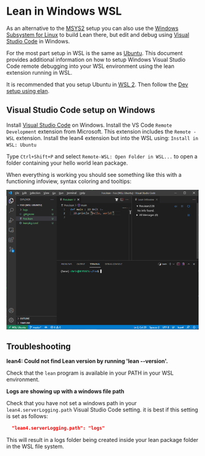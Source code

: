 [vscode]: https://code.visualstudio.com/Download
[wsl]: https://docs.microsoft.com/en-us/windows/wsl/install-win10

# Lean in Windows WSL

As an alternative to the [MSYS2](msys2.md) setup you can also use the
[Windows Subsystem for Linux][wsl] to build Lean there, but edit and
debug using [Visual Studio Code][vscode] in Windows.

For the most part setup in WSL is the same as
[Ubuntu](ubuntu.md). This document provides additional
information on how to setup Windows Visual Studio Code remote
debugging into your WSL environment using the lean extension running
in WSL.

It is recommended that you setup Ubuntu in [WSL
2](https://docs.microsoft.com/en-us/windows/wsl/compare-versions).
Then follow the [Dev setup using elan](../dev/index.md#dev-setup-using-elan).

## Visual Studio Code setup on Windows

Install [Visual Studio Code][vscode] on Windows.  Install the VS Code
`Remote Development` extension from Microsoft.  This extension
includes the `Remote - WSL` extension. Install the lean4 extension but
into the WSL using: `Install in WSL: Ubuntu`

Type `Ctrl+Shift+P` and select `Remote-WSL: Open Folder in WSL...` to
open a folder containing your hello world lean package.

When everything is working you should see something like this with a
functioning infoview, syntax coloring and tooltips:

![screenshot](../images/code-wsl.png)


## Troubleshooting

**lean4: Could not find Lean version by running 'lean --version'.**

Check that the `lean` program is available in your PATH in your WSL
environment.

**Logs are showing up with a windows file path**

Check that you have not set a windows path in your
`lean4.serverLogging.path` Visual Studio Code setting. it is best if
this setting is set as follows:

```json
  "lean4.serverLogging.path": "logs"
```

This will result in a logs folder being created inside your lean
package folder in the WSL file system.

